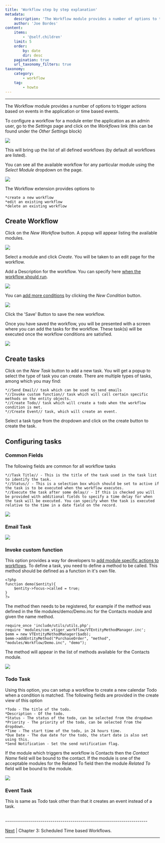 ```yaml
---
title: 'Workflow step by step explanation'
metadata:
    description: 'The Workflow module provides a number of options to trigger actions based on events in the application or time based events.'
    author: 'Joe Bordes'
content:
    items:
        - '@self.children'
    limit: 5
    order:
        by: date
        dir: desc
    pagination: true
    url_taxonomy_filters: true
taxonomy:
    category:
        - workflow
    tag:
        - howto
---
```

---

The Workflow module provides a number of options to trigger actions
based on events in the application or time based events.

To configure a workflow for a module enter the application as an admin
user, go to the *Settings* page and click on the *Workflows* link (this
can be found under the *Other Settings* block)

![](step1mw.png?width=80%)

This will bring up the list of all defined workflows (by default all
workflows are listed).

You can see all the available workflow for any particular module using
the *Select Module* dropdown on the page.

![](step2mw.png?width=80%)

The Workflow extension provides options to

    *create a new workflow 
    *edit an existing workflow 
    *delete an existing workflow

Create Workflow
---------------

Click on the *New Workflow* button. A popup will appear listing the
available modules.

![](step3mw.png?width=80%)

Select a module and click *Create*. You will be taken to an edit page
for the workflow.

Add a Description for the workflow. You can specify here [when the workflow should run](../10.workflow_launch_conditions).

![](step4mw.png?width=80%)

You can [add more conditions](../08.workflow_conditions) by clicking the
*New Condition* button.

![](step5mw.png?width=80%)

Click the 'Save' Button to save the new workflow.

Once you have saved the workflow, you will be presented with a screen
where you can add the tasks for the workflow. These task(s) will be
executed once the workflow conditions are satisfied.

![](step6mw.png?width=80%)

Create tasks
------------

Click on the *New Task* button to add a new task. You will get a popup
to select the type of task you can create. There are multiple types of
tasks, among which you may find:

    *//Send Email// task which can be used to send emails
    *//Invoke custom function// task which will call certain specific methods on the entity objects.
    *//Create Todo// task which will create a todo when the workflow condition is met. 
    *//Create Event// task, which will create an event.

Select a task type from the dropdown and click on the create button to
create the task.

Configuring tasks
-----------------

### Common Fields

The following fields are common for all workflow tasks

    *//Task Title// - This is the title of the task used in the task list to identify the task. 
    *//Status// - This is a selection box which should be set to active if the task is to be executed when the workflow executes. 
    *//Execute the task after some delay// - If this is checked you will be provided with additional fields to specify a time delay for when the task will be executed. You can specify when the task is executed relative to the time in a date field on the record.

![](step7mw.png?width=60%)

### Email Task

![](step8mw.png?width=80%)

### Invoke custom function

This option provides a way for developers to [add module specific actions to workflows](../03.invokecustomfunction_workflows). To define a
task, you need to define a method to be called. This method should be
defined as a function in it's own file.

    <?php
    function demo($entity){
        $entity->focus->called = true;
    }
    ?>

The method then needs to be registered, for example if the method was
defined in the file modules/demo/Demo.inc for the Contacts module and
given the name method.

    require_once 'include/utils/utils.php';
    require 'modules/com_vtiger_workflow/VTEntityMethodManager.inc';
    $emm = new VTEntityMethodManager($adb);
    $emm->addEntityMethod("PurchaseOrder", "method", "modules/Workflow/Demo.inc", "demo");

The method will appear in the list of methods available for the Contacts
module.

![](step9mw.png?width=60%)

### Todo Task

Using this option, you can setup a workflow to create a new calendar
Todo when a condition is matched. The following fields are provided in
the create view of this option

    *Todo - The title of the todo. 
    *Description - Of the todo. 
    *Status - The status of the todo, can be selected from the dropdown 
    *Priority - The priority of the todo, can be selected from the dropdown. 
    *Time - The start time of the todo, in 24 hours time. 
    *Due Date - The due date for the todo, the start date is also set using this. 
    *Send Notification - Set the send notification flag.

If the module which triggers the workflow is Contacts then the *Contact
Name* field will be bound to the contact. If the module is one of the
acceptable modules for the Related To field then the module *Related To*
field will be bound to the module.

![](step10mw.png?width=60%)

### Event Task

This is same as Todo task other than that it creates an event instead of
a task.


<br>
------------------------------------------------------------------------

[Next](../05.scheduled_workflows) | Chapter 3: Scheduled Time based Workflows.

------------------------------------------------------------------------